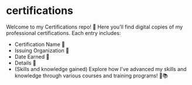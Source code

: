 # certifications
Welcome to my Certifications repo! 📂 Here you’ll find digital copies of my professional certifications. Each entry includes:  
- Certification Name 🏅
- Issuing Organization 🏢
- Date Earned 📅
- Details 📜
- (Skills and knowledge gained) Explore how I’ve advanced my skills and knowledge through various courses and training programs! 🚀📚
